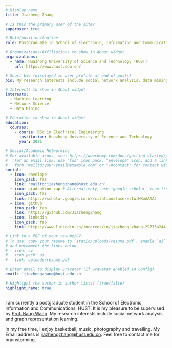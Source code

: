 ```yaml
---
# Display name
title: Jiazheng Zhang

# Is this the primary user of the site?
superuser: true

# Role/position/tagline
role: Postgraduate in School of Electronic, Information and Communications (EIC)

# Organizations/Affiliations to show in About widget
organizations:
  - name: Huazhong University of Science and Technology (HUST)
    url: https://www.hust.edu.cn/

# Short bio (displayed in user profile at end of posts)
bio: My research interests include social network analysis, data mining and graph representation learning.

# Interests to show in About widget
interests:
  - Machine Learning
  - Network Science
  - Data Mining

# Education to show in About widget
education:
  courses:
    - course: BSc in Electrical Engineering
      institution: Huazhong University of Science and Technology
      year: 2021

# Social/Academic Networking
# For available icons, see: https://wowchemy.com/docs/getting-started/page-builder/#icons
#   For an email link, use "fas" icon pack, "envelope" icon, and a link in the
#   form "mailto:your-email@example.com" or "/#contact" for contact widget.
social:
  - icon: envelope
    icon_pack: fas
    link: 'mailto:jiazhengzhang@hust.edu.cn'
  - icon: graduation-cap # Alternatively, use `google-scholar` icon from `ai` icon pack
    icon_pack: fas
    link: https://scholar.google.co.uk/citations?user=sIwtMXoAAAAJ
  - icon: github
    icon_pack: fab
    link: https://github.com/JiazhengZhang
  - icon: linkedin
    icon_pack: fab
    link: https://www.linkedin.cn/incareer/in/jiazheng-zhang-29773a244

# Link to a PDF of your resume/CV.
# To use: copy your resume to `static/uploads/resume.pdf`, enable `ai` icons in `params.toml`,
# and uncomment the lines below.
# - icon: cv
#   icon_pack: ai
#   link: uploads/resume.pdf

# Enter email to display Gravatar (if Gravatar enabled in Config)
email: 'jiazhengzhang@hust.edu.cn'

# Highlight the author in author lists? (true/false)
highlight_name: true
---
```


I am currently a postgraduate student in the School of Electronic, Information and Communications, HUST. It is my pleasure to be supervised by [Prof. Bang Wang](http://eic.hust.edu.cn/teacher/wangbang/index.htm). 
My research interests include social network analysis and graph representation learning.

In my free time, I enjoy basketball, music, photography and travelling. My Email address is jiazhengzhang@hust.edu.cn.
Feel free to contact me for brainstorming. 


<!-- {{< icon name="download" pack="fas" >}} Download my {{< staticref "uploads/demo_resume.pdf" "newtab" >}}resumé{{< /staticref >}}. -->


